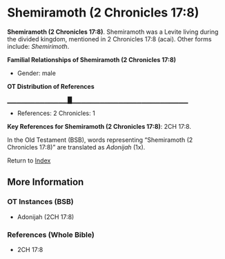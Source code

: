 # Shemiramoth (2 Chronicles 17:8)
**Shemiramoth (2 Chronicles 17:8)**. 
Shemiramoth was a Levite living during the divided kingdom, mentioned in 2 Chronicles 17:8 (acai). 
Other forms include: 
*Shemirimoth*. 




**Familial Relationships of Shemiramoth (2 Chronicles 17:8)**


* Gender: male


**OT Distribution of References**

▁▁▁▁▁▁▁▁▁▁▁▁▁█▁▁▁▁▁▁▁▁▁▁▁▁▁▁▁▁▁▁▁▁▁▁▁▁▁
* References: 2 Chronicles: 1



**Key References for Shemiramoth (2 Chronicles 17:8)**: 
2CH 17:8. 


In the Old Testament (BSB), words representing “Shemiramoth (2 Chronicles 17:8)” are translated as 
*Adonijah* (1x). 




Return to [Index](00-Index.md)

## More Information

### OT Instances (BSB)

* Adonijah (2CH 17:8)



### References (Whole Bible)

* 2CH 17:8



